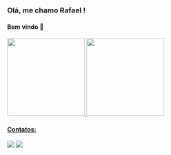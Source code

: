 ### Olá, me chamo Rafael ! 
#### Bem vindo 👋




<div>
<a href="https://github.com/MontenegroRafael">
<img height="180em" src="https://github-readme-stats.vercel.app/api/top-langs/?username=MontenegroRafael&layout=compact&langs_count=7&theme=dracula"/>
<img height="180em" src="https://github-readme-stats.vercel.app/api?username=MontenegroRafael&show_icons=true&theme=dracula&include_all_commits=true&count_private=true"/>
</div>



#### Contatos:
<div>
<a href = "mailto:rafaelmrc3@gmail.com"><img src="https://img.shields.io/badge/Gmail-D14836?style=for-the-badge&logo=gmail&logoColor=white" target="_blank"></a>
<a href="https://www.linkedin.com/in/rafaelmrc" target="_blank"><img src="https://img.shields.io/badge/-LinkedIn-%230077B5?style=for-the-badge&logo=linkedin&logoColor=white" target="_blank"></a>   
</div>

<!--
**MontenegroRafael/MontenegroRafael** is a ✨ _special_ ✨ repository because its `README.md` (this file) appears on your GitHub profile.

Here are some ideas to get you started:

- 🔭 I’m currently working on ...
- 🌱 I’m currently learning ...
- 👯 I’m looking to collaborate on ...
- 🤔 I’m looking for help with ...
- 💬 Ask me about ...
- 📫 How to reach me: ...
- 😄 Pronouns: ...
- ⚡ Fun fact: ...
-->
